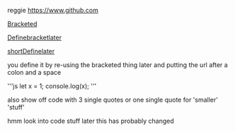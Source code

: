 reggie https://www.github.com

[Bracketed](https://www.github.com "Bracketed") 

[Definebracketlater]

[shortDefinelater][1]

you define it by re-using the bracketed thing later and putting the url after a colon and a space

[Definebracketlater]: https://www.github.com

[1]: [https://](https://pcykana.github.io/super-duper-octo-goggles/)




'''js
let x = 1;
console.log(x);
'''


also show off code with 3 single quotes or one single quote for 'smaller' 'stuff'


hmm look into code stuff later this has probably changed

